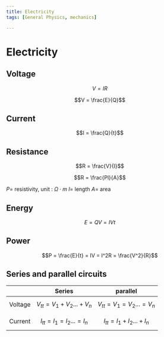 ```yaml
---
title: Electricity
tags: [General Physics, mechanics]

---
```


# Electricity
## Voltage
$$V = IR$$

$$V  = \frac{E}{Q}$$
## Current
$$I = \frac{Q}{t}$$

## Resistance
$$R = \frac{V}{I}$$

$$R = \frac{Pl}{A}$$

$P =$ resistivity, unit : $\Omega\cdot m$
$l =$ length
$A =$ area

## Energy
$$E = QV = IVt$$

## Power
$$P = \frac{E}{t} = IV = I^2R = \frac{V^2}{R}$$

## Series and parallel circuits


|         |            Series             |           parallel            |
|:-------:|:-----------------------------:|:-----------------------------:|
| Voltage |   $$V_{tt} = V_1+V_2...+V_n$$   | $$V_{tt} = V_1 = V_2... = V_n$$ |
| Current | $$I_{tt} = I_1 = I_2... = I_n$$ |   $$I_{tt} = I_1+I_2...+I_n$$   |
